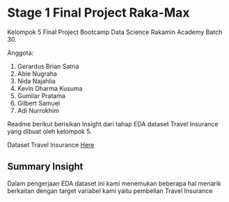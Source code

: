 # Stage 1 Final Project Raka-Max
Kelompok 5 Final Project Bootcamp Data Science Rakamin Academy Batch 30.

Anggota:
1. Gerardus Brian Satria
2. Abie Nugraha
3. Nida Najahlia
4. Kevin Dharma Kusuma
5. Gumilar Pratama
6. Gilbert Samuel
7. Adi Nurrokhim

Readme berikut berisikan Insight dari tahap EDA dataset Travel Insurance yang dibuat oleh kelompok 5.

Dataset Travel Insurance [Here](https://www.kaggle.com/datasets/tejashvi14/travel-insurance-prediction-data)


## Summary Insight
Dalam pengerjaan EDA dataset ini kami menemukan beberapa hal menarik berkaitan dengan target variabel kami yaitu pembelian Travel Insurance


